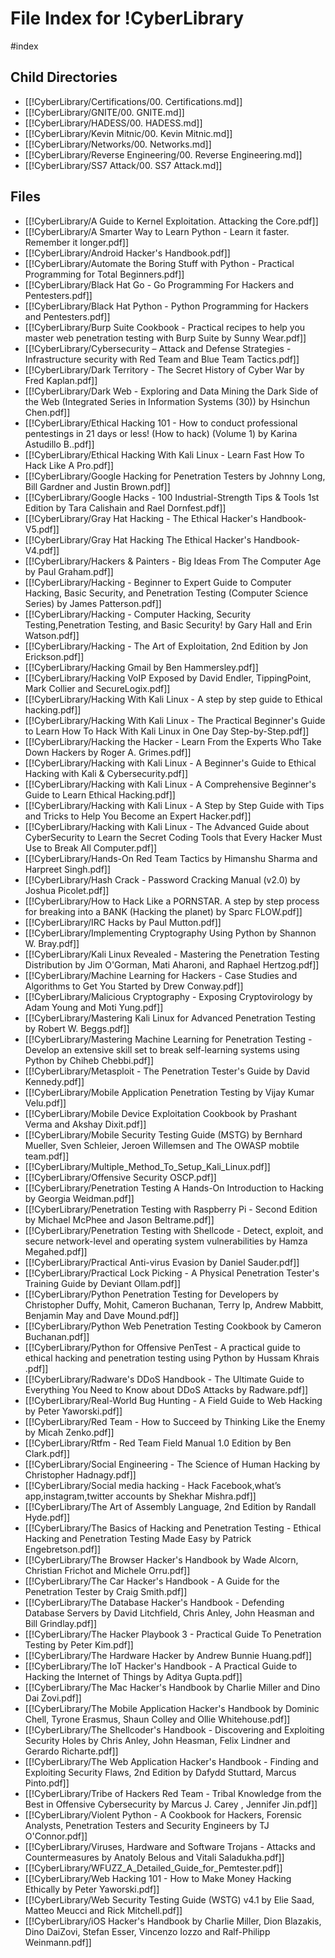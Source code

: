 # File Index for !CyberLibrary
#index

## Child Directories

- [[!CyberLibrary/Certifications/00. Certifications.md]]
- [[!CyberLibrary/GNITE/00. GNITE.md]]
- [[!CyberLibrary/HADESS/00. HADESS.md]]
- [[!CyberLibrary/Kevin Mitnic/00. Kevin Mitnic.md]]
- [[!CyberLibrary/Networks/00. Networks.md]]
- [[!CyberLibrary/Reverse Engineering/00. Reverse Engineering.md]]
- [[!CyberLibrary/SS7 Attack/00. SS7 Attack.md]]

## Files

- [[!CyberLibrary/A Guide to Kernel Exploitation. Attacking the Core.pdf]]
- [[!CyberLibrary/A Smarter Way to Learn Python - Learn it faster. Remember it longer.pdf]]
- [[!CyberLibrary/Android Hacker's Handbook.pdf]]
- [[!CyberLibrary/Automate the Boring Stuff with Python - Practical Programming for Total Beginners.pdf]]
- [[!CyberLibrary/Black Hat Go - Go Programming For Hackers and Pentesters.pdf]]
- [[!CyberLibrary/Black Hat Python - Python Programming for Hackers and Pentesters.pdf]]
- [[!CyberLibrary/Burp Suite Cookbook - Practical recipes to help you master web penetration testing with Burp Suite by Sunny Wear.pdf]]
- [[!CyberLibrary/Cybersecurity – Attack and Defense Strategies - Infrastructure security with Red Team and Blue Team Tactics.pdf]]
- [[!CyberLibrary/Dark Territory - The Secret History of Cyber War by Fred Kaplan.pdf]]
- [[!CyberLibrary/Dark Web - Exploring and Data Mining the Dark Side of the Web (Integrated Series in Information Systems (30)) by Hsinchun Chen.pdf]]
- [[!CyberLibrary/Ethical Hacking 101 - How to conduct professional pentestings in 21 days or less! (How to hack) (Volume 1) by Karina Astudillo B..pdf]]
- [[!CyberLibrary/Ethical Hacking With Kali Linux - Learn Fast How To Hack Like A Pro.pdf]]
- [[!CyberLibrary/Google Hacking for Penetration Testers by Johnny Long, Bill Gardner and Justin Brown.pdf]]
- [[!CyberLibrary/Google Hacks - 100 Industrial-Strength Tips & Tools 1st Edition by Tara Calishain and Rael Dornfest.pdf]]
- [[!CyberLibrary/Gray Hat Hacking - The Ethical Hacker's Handbook-V5.pdf]]
- [[!CyberLibrary/Gray Hat Hacking The Ethical Hacker's Handbook-V4.pdf]]
- [[!CyberLibrary/Hackers & Painters - Big Ideas From The Computer Age by Paul Graham.pdf]]
- [[!CyberLibrary/Hacking - Beginner to Expert Guide to Computer Hacking, Basic Security, and Penetration Testing (Computer Science Series) by James Patterson.pdf]]
- [[!CyberLibrary/Hacking - Computer Hacking, Security Testing,Penetration Testing, and Basic Security! by Gary Hall and Erin Watson.pdf]]
- [[!CyberLibrary/Hacking - The Art of Exploitation, 2nd Edition by Jon Erickson.pdf]]
- [[!CyberLibrary/Hacking Gmail by Ben Hammersley.pdf]]
- [[!CyberLibrary/Hacking VoIP Exposed by David Endler, TippingPoint, Mark Collier and SecureLogix.pdf]]
- [[!CyberLibrary/Hacking With Kali Linux - A step by step guide to Ethical hacking.pdf]]
- [[!CyberLibrary/Hacking With Kali Linux - The Practical Beginner's Guide to Learn How To Hack With Kali Linux in One Day Step-by-Step.pdf]]
- [[!CyberLibrary/Hacking the Hacker - Learn From the Experts Who Take Down Hackers by Roger A. Grimes.pdf]]
- [[!CyberLibrary/Hacking with Kali Linux - A Beginner's Guide to Ethical Hacking with Kali & Cybersecurity.pdf]]
- [[!CyberLibrary/Hacking with Kali Linux - A Comprehensive Beginner's Guide to Learn Ethical Hacking.pdf]]
- [[!CyberLibrary/Hacking with Kali Linux - A Step by Step Guide with Tips and Tricks to Help You Become an Expert Hacker.pdf]]
- [[!CyberLibrary/Hacking with Kali Linux - The Advanced Guide about CyberSecurity to Learn the Secret Coding Tools that Every Hacker Must Use to Break All Computer.pdf]]
- [[!CyberLibrary/Hands-On Red Team Tactics by Himanshu Sharma and Harpreet Singh.pdf]]
- [[!CyberLibrary/Hash Crack - Password Cracking Manual (v2.0) by Joshua Picolet.pdf]]
- [[!CyberLibrary/How to Hack Like a PORNSTAR. A step by step process for breaking into a BANK (Hacking the planet) by Sparc FLOW.pdf]]
- [[!CyberLibrary/IRC Hacks by Paul Mutton.pdf]]
- [[!CyberLibrary/Implementing Cryptography Using Python by Shannon W. Bray.pdf]]
- [[!CyberLibrary/Kali Linux Revealed - Mastering the Penetration Testing Distribution by Jim O'Gorman, Mati Aharoni, and Raphael Hertzog.pdf]]
- [[!CyberLibrary/Machine Learning for Hackers - Case Studies and Algorithms to Get You Started by Drew Conway.pdf]]
- [[!CyberLibrary/Malicious Cryptography - Exposing Cryptovirology by Adam Young and Moti Yung.pdf]]
- [[!CyberLibrary/Mastering Kali Linux for Advanced Penetration Testing by Robert W. Beggs.pdf]]
- [[!CyberLibrary/Mastering Machine Learning for Penetration Testing - Develop an extensive skill set to break self-learning systems using Python by Chiheb Chebbi.pdf]]
- [[!CyberLibrary/Metasploit - The Penetration Tester's Guide by David Kennedy.pdf]]
- [[!CyberLibrary/Mobile Application Penetration Testing by Vijay Kumar Velu.pdf]]
- [[!CyberLibrary/Mobile Device Exploitation Cookbook by Prashant Verma and Akshay Dixit.pdf]]
- [[!CyberLibrary/Mobile Security Testing Guide (MSTG) by Bernhard Mueller, Sven Schleier, Jeroen Willemsen and The OWASP mobtile team.pdf]]
- [[!CyberLibrary/Multiple_Method_To_Setup_Kali_Linux.pdf]]
- [[!CyberLibrary/Offensive Security OSCP.pdf]]
- [[!CyberLibrary/Penetration Testing A Hands-On Introduction to Hacking by Georgia Weidman.pdf]]
- [[!CyberLibrary/Penetration Testing with Raspberry Pi - Second Edition by Michael McPhee and Jason Beltrame.pdf]]
- [[!CyberLibrary/Penetration Testing with Shellcode - Detect, exploit, and secure network-level and operating system vulnerabilities by Hamza Megahed.pdf]]
- [[!CyberLibrary/Practical Anti-virus Evasion by Daniel Sauder.pdf]]
- [[!CyberLibrary/Practical Lock Picking - A Physical Penetration Tester's Training Guide by Deviant Ollam.pdf]]
- [[!CyberLibrary/Python Penetration Testing for Developers by Christopher Duffy, Mohit, Cameron Buchanan, Terry Ip, Andrew Mabbitt, Benjamin May and Dave Mound.pdf]]
- [[!CyberLibrary/Python Web Penetration Testing Cookbook by Cameron Buchanan.pdf]]
- [[!CyberLibrary/Python for Offensive PenTest - A practical guide to ethical hacking and penetration testing using Python by Hussam Khrais .pdf]]
- [[!CyberLibrary/Radware's DDoS Handbook - The Ultimate Guide to Everything You Need to Know about DDoS Attacks by Radware.pdf]]
- [[!CyberLibrary/Real-World Bug Hunting - A Field Guide to Web Hacking by Peter Yaworski.pdf]]
- [[!CyberLibrary/Red Team - How to Succeed by Thinking Like the Enemy by Micah Zenko.pdf]]
- [[!CyberLibrary/Rtfm - Red Team Field Manual 1.0 Edition by Ben Clark.pdf]]
- [[!CyberLibrary/Social Engineering - The Science of Human Hacking by Christopher Hadnagy.pdf]]
- [[!CyberLibrary/Social media hacking - Hack Facebook,what’s app,instagram,twitter accounts  by Shekhar Mishra.pdf]]
- [[!CyberLibrary/The Art of Assembly Language, 2nd Edition by Randall Hyde.pdf]]
- [[!CyberLibrary/The Basics of Hacking and Penetration Testing - Ethical Hacking and Penetration Testing Made Easy by Patrick Engebretson.pdf]]
- [[!CyberLibrary/The Browser Hacker's Handbook by Wade Alcorn, Christian Frichot and Michele Orru.pdf]]
- [[!CyberLibrary/The Car Hacker's Handbook - A Guide for the Penetration Tester by Craig Smith.pdf]]
- [[!CyberLibrary/The Database Hacker's Handbook - Defending Database Servers by David Litchfield, Chris Anley, John Heasman and Bill Grindlay.pdf]]
- [[!CyberLibrary/The Hacker Playbook 3 - Practical Guide To Penetration Testing by Peter Kim.pdf]]
- [[!CyberLibrary/The Hardware Hacker by Andrew Bunnie Huang.pdf]]
- [[!CyberLibrary/The IoT Hacker's Handbook - A Practical Guide to Hacking the Internet of Things by Aditya Gupta.pdf]]
- [[!CyberLibrary/The Mac Hacker's Handbook by Charlie Miller and Dino Dai Zovi.pdf]]
- [[!CyberLibrary/The Mobile Application Hacker's Handbook by Dominic Chell, Tyrone Erasmus, Shaun Colley and Ollie Whitehouse.pdf]]
- [[!CyberLibrary/The Shellcoder's Handbook - Discovering and Exploiting Security Holes by Chris Anley, John Heasman, Felix Lindner and Gerardo Richarte.pdf]]
- [[!CyberLibrary/The Web Application Hacker's Handbook - Finding and Exploiting Security Flaws, 2nd Edition by Dafydd Stuttard, Marcus Pinto.pdf]]
- [[!CyberLibrary/Tribe of Hackers Red Team - Tribal Knowledge from the Best in Offensive Cybersecurity by Marcus J. Carey , Jennifer Jin.pdf]]
- [[!CyberLibrary/Violent Python - A Cookbook for Hackers, Forensic Analysts, Penetration Testers and Security Engineers by TJ O'Connor.pdf]]
- [[!CyberLibrary/Viruses, Hardware and Software Trojans - Attacks and Countermeasures by Anatoly Belous and Vitali Saladukha.pdf]]
- [[!CyberLibrary/WFUZZ_A_Detailed_Guide_for_Pemtester.pdf]]
- [[!CyberLibrary/Web Hacking 101 - How to Make Money Hacking Ethically by Peter Yaworski.pdf]]
- [[!CyberLibrary/Web Security Testing Guide (WSTG) v4.1 by Elie Saad, Matteo Meucci and Rick Mitchell.pdf]]
- [[!CyberLibrary/iOS Hacker's Handbook by Charlie Miller, Dion Blazakis, Dino DaiZovi, Stefan Esser, Vincenzo Iozzo and Ralf-Philipp Weinmann.pdf]]
